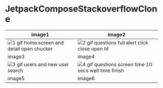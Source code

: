 # JetpackComposeStackoverflowClone



| image1 | image2 |
| ------ | ------ |
| ![1  gif home screen and detail open chucker](https://user-images.githubusercontent.com/36104238/211348276-3d2b9485-ac10-4695-b25d-1af1ec2a532d.gif) | ![2  gif questions full alert click close open hf](https://user-images.githubusercontent.com/36104238/211348572-18781852-e526-458e-8c91-978ad279fc16.gif)
| image3 | image4 |
| ![3  gif users and new user search](https://user-images.githubusercontent.com/36104238/211349635-dad05bcd-f89b-4fce-a8d8-cc027aa16d78.gif) | ![4  gif questions screen time 10 secs wait time finish](https://user-images.githubusercontent.com/36104238/211350203-ebf074b5-7ff2-4ccc-a874-7bdb811b051d.gif)
 | image5 | image6 | | ![5  gif questions screen switch button and data store saved](https://user-images.githubusercontent.com/36104238/211350220-950b7e6f-dd57-4f03-9904-f2c2171e4ebb.gif) | ![6  gif questions screen item scroll and item detail code zoom](https://user-images.githubusercontent.com/36104238/211350243-bfd9dc3f-a8ba-44c0-bca0-465c8864de51.gif) | image7 | image8 | ![7  gif new search and vahit keskin post detail open](https://user-images.githubusercontent.com/36104238/211350333-4565b6ee-9fa6-4137-a44c-4f7102bec68d.gif)
